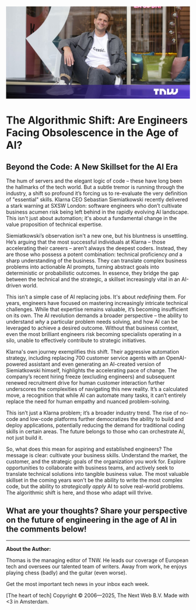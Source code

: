 ![Post Image](https://raw.githubusercontent.com/yashNiwane/AutoBlog/main/images/Klarna_CEO_Engineers_risk_losing_out_to_business_people_who_can_code.jpg)

# The Algorithmic Shift: Are Engineers Facing Obsolescence in the Age of AI?

## Beyond the Code: A New Skillset for the AI Era

The hum of servers and the elegant logic of code – these have long been the hallmarks of the tech world. But a subtle tremor is running through the industry, a shift so profound it’s forcing us to re-evaluate the very definition of "essential" skills. Klarna CEO Sebastian Siemiatkowski recently delivered a stark warning at SXSW London: software engineers who don’t cultivate business acumen risk being left behind in the rapidly evolving AI landscape. This isn't just about automation; it's about a fundamental change in the value proposition of technical expertise.

Siemiatkowski’s observation isn't a new one, but his bluntness is unsettling. He’s arguing that the most successful individuals at Klarna – those accelerating their careers – aren’t always the deepest coders. Instead, they are those who possess a potent combination: technical proficiency *and* a sharp understanding of the business. They can translate complex business problems into actionable AI prompts, turning abstract goals into deterministic or probabilistic outcomes. In essence, they bridge the gap between the technical and the strategic, a skillset increasingly vital in an AI-driven world.

This isn’t a simple case of AI replacing jobs. It's about *redefining* them. For years, engineers have focused on mastering increasingly intricate technical challenges. While that expertise remains valuable, it’s becoming insufficient on its own. The AI revolution demands a broader perspective – the ability to understand *why* a particular problem needs solving, and how AI can be leveraged to achieve a desired outcome. Without that business context, even the most brilliant engineers risk becoming specialists operating in a silo, unable to effectively contribute to strategic initiatives.

Klarna's own journey exemplifies this shift. Their aggressive automation strategy, including replacing 700 customer service agents with an OpenAI-powered assistant and even generating an AI-created version of Siemiatkowski himself, highlights the accelerating pace of change. The company’s recent hiring freeze (excluding engineers) and subsequent renewed recruitment drive for human customer interaction further underscores the complexities of navigating this new reality. It’s a calculated move, a recognition that while AI can automate many tasks, it can’t entirely replace the need for human empathy and nuanced problem-solving.

This isn’t just a Klarna problem; it’s a broader industry trend. The rise of no-code and low-code platforms further democratizes the ability to build and deploy applications, potentially reducing the demand for traditional coding skills in certain areas. The future belongs to those who can orchestrate AI, not just build it. 

So, what does this mean for aspiring and established engineers? The message is clear: cultivate your business skills. Understand the market, the customer, and the strategic goals of the organization you work for. Explore opportunities to collaborate with business teams, and actively seek to translate technical solutions into tangible business value. The most valuable skillset in the coming years won't be the ability to write the most complex code, but the ability to *strategically apply* AI to solve real-world problems. The algorithmic shift is here, and those who adapt will thrive.



## What are your thoughts? Share your perspective on the future of engineering in the age of AI in the comments below!



---

**About the Author:**

Thomas is the managing editor of TNW. He leads our coverage of European tech and oversees our talented team of writers. Away from work, he enjoys playing chess (badly) and the guitar (even worse).



Get the most important tech news in your inbox each week.


[The heart of tech]
Copyright © 2006—2025, The Next Web B.V.
Made with <3 in Amsterdam.